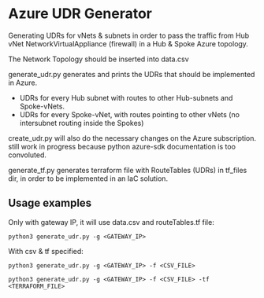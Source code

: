 # Azure UDR Generator

Generating UDRs for vNets & subnets in order to pass the traffic from Hub vNet NetworkVirtualAppliance (firewall) in a Hub & Spoke Azure topology.

The Network Topology should be inserted into data.csv

generate_udr.py generates and prints the UDRs that should be implemented in Azure.

* UDRs for every Hub subnet with routes to other Hub-subnets and Spoke-vNets.
* UDRs for every Spoke-vNet, with routes pointing to other vNets (no intersubnet routing inside the Spokes)

create_udr.py will also do the necessary changes on the Azure subscription. still work in progress because python azure-sdk documentation is too convoluted. 

generate_tf.py generates terraform file with RouteTables (UDRs) in tf_files dir, in order to be implemented in an IaC solution. 


## Usage examples
Only with gateway IP, it will use data.csv and routeTables.tf file:

`python3 generate_udr.py -g <GATEWAY_IP>`


With csv & tf specified:

`python3 generate_udr.py -g <GATEWAY_IP> -f <CSV_FILE>`

`python3 generate_udr.py -g <GATEWAY_IP> -f <CSV_FILE> -tf <TERRAFORM_FILE>`  